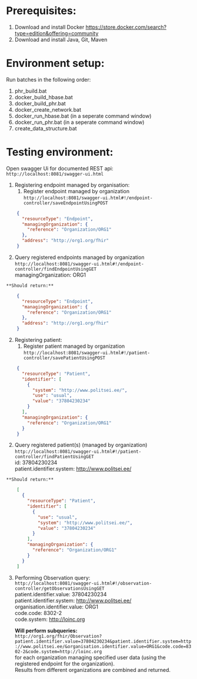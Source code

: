 # Prerequisites:

1. Download and install Docker
https://store.docker.com/search?type=edition&offering=community
2. Download and install Java, Git, Maven

# Environment setup:

Run batches in the following order:
1. phr_build.bat
2. docker_build_hbase.bat
3. docker_build_phr.bat
4. docker_create_network.bat
5. docker_run_hbase.bat (in a seperate command window)
6. docker_run_phr.bat (in a seperate command window)
7. create_data_structure.bat

# Testing environment:
Open swagger Ui for documented REST api:  
`http://localhost:8081/swagger-ui.html`  

1. Registering endpoint managed by organisation:  
   1. Register endpoint managed by organization  
    `http://localhost:8081/swagger-ui.html#!/endpoint-controller/saveEndpointUsingPOST`  
```json
    {
      "resourceType": "Endpoint",
      "managingOrganization": {
        "reference": "Organization/ORG1"
      },
      "address": "http://org1.org/fhir"
    }
```
   2. Query registered endpoints managed by organization  
    `http://localhost:8081/swagger-ui.html#!/endpoint-controller/findEndpointUsingGET`  
    managingOrganization: ORG1  
  
    **Should return:**  
```json
    {
      "resourceType": "Endpoint",
      "managingOrganization": {
        "reference": "Organization/ORG1"
      },
      "address": "http://org1.org/fhir"
    }
```
2. Registering patient:  
   1. Register patient managed by organization  
   `http://localhost:8081/swagger-ui.html#!/patient-controller/savePatientUsingPOST`  
```json
    {
      "resourceType": "Patient",
      "identifier": [
        {
          "system": "http://www.politsei.ee/",
          "use": "usual",
          "value": "37804230234"
        }
      ],
      "managingOrganization": {
        "reference": "Organization/ORG1"
      }
    }
```
   2. Query registered patient(s) (managed by organization)  
    `http://localhost:8081/swagger-ui.html#!/patient-controller/findPatientUsingGET`  
	id: 37804230234  
	patient.identifier.system: http://www.politsei.ee/  
  
    **Should return:**  
```json
    [
      {
        "resourceType": "Patient",
        "identifier": [
          {
            "use": "usual",
            "system": "http://www.politsei.ee/",
            "value": "37804230234"
          }
        ],
        "managingOrganization": {
          "reference": "Organization/ORG1"
        }
      }
    ]
```
3. Performing Observation query:  
    `http://localhost:8081/swagger-ui.html#!/observation-controller/getObservationsUsingGET`  
	patient.identifier.value: 37804230234  
	patient.identifier.system: http://www.politsei.ee/  
	organisation.identifier.value: ORG1  
	code.code: 8302-2  
	code.system: http://loinc.org  
  
	**Will perform subqueries:**  
	`http://org1.org/fhir/Observation?patient.identifier.value=37804230234&patient.identifier.system=http://www.politsei.ee/&organisation.identifier.value=ORG1&code.code=8302-2&code.system=http://loinc.org`  
	for each organization managing specified user data (using the registered endpoint for the organization).  
	Results from different organizations are combined and returned.  

